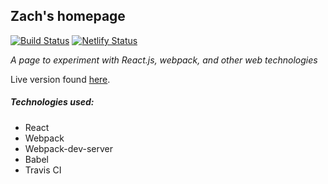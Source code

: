 ## Zach's homepage


[![Build Status](https://travis-ci.org/ztoben/react-homepage.svg?branch=master)](https://travis-ci.org/ztoben/react-homepage)
[![Netlify Status](https://api.netlify.com/api/v1/badges/97d1cece-6847-446d-a84f-1c8872d3c09d/deploy-status)](https://app.netlify.com/sites/ztoben-react-homepage/deploys)

_A page to experiment with React.js, webpack, and other web technologies_

Live version found [here](https://ztoben-react-homepage.netlify.com/).

##### Technologies used:
* React
* Webpack
* Webpack-dev-server
* Babel
* Travis CI
